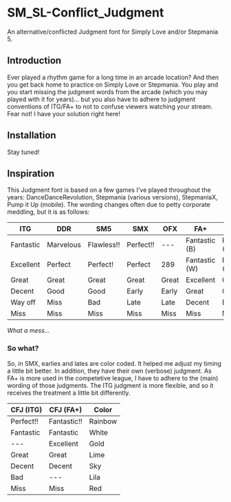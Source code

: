 # SM_SL-Conflict_Judgment
An alternative/conflicted Judgment font for Simply Love and/or Stepmania 5.

## Introduction
Ever played a rhythm game for a long time in an arcade location? And then you get back home to practice on Simply Love or Stepmania.
You play and you start missing the judgment words from the arcade (which you may played with it for years)... but you also have to
adhere to judgment conventions of ITG/FA+ to not to confuse viewers watching your stream. Fear not! I have your solution right here!

## Installation
Stay tuned!

## Inspiration
This Judgment font is based on a few games I've played throughout the years: DanceDanceRevolution, Stepmania (various versions), StepmaniaX, Pump it Up (mobile).
The wording changes often due to petty corporate meddling, but it is as follows:

ITG | DDR | SM5 | SMX | OFX | FA+ | PIU
--- | --- | --- | --- |--- |--- |---
Fantastic | Marvelous | Flawless!! | Perfect!! | --- | Fantastic (B) | Perfect (RB)
Excellent | Perfect | Perfect! | Perfect | 289 | Fantastic (W) | Perfect (B)
Great | Great | Great | Great | Great | Excellent | Great
Decent | Good | Good | Early | Early | Great | Good
Way off | Miss | Bad | Late | Late | Decent | Bad
Miss | Miss | Miss | Miss | Miss | Miss | Miss

*What a mess...*

### So what?
So, in SMX, earlies and lates are color coded. It helped me adjust my timing a little bit better. In addition, they have their own (verbose) judgment.
As FA+ is more used in the competetive league, I have to adhere to the (main) wording of those judgments. The ITG judgment is more flexible, and so it receives the treatment a little bit differently.

CFJ (ITG) | CFJ (FA+) | Color |
--- | --- | --- |
Perfect!! | Fantastic!! | Rainbow |
Fantastic | Fantastic | White |
--- | Excellent | Gold |
Great | Great | Lime |
Decent | Decent | Sky |
Bad | --- | Lila |
Miss | Miss | Red |
